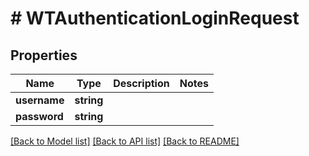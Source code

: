 # # WTAuthenticationLoginRequest

## Properties

Name | Type | Description | Notes
------------ | ------------- | ------------- | -------------
**username** | **string** |  |
**password** | **string** |  |

[[Back to Model list]](../../README.md#models) [[Back to API list]](../../README.md#endpoints) [[Back to README]](../../README.md)
